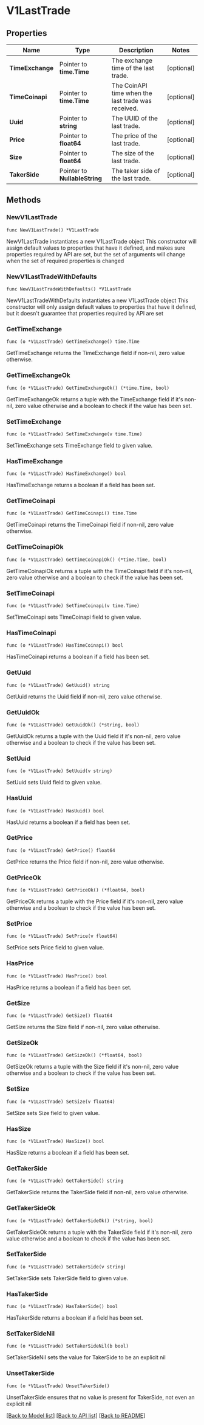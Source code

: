# V1LastTrade

## Properties

Name | Type | Description | Notes
------------ | ------------- | ------------- | -------------
**TimeExchange** | Pointer to **time.Time** | The exchange time of the last trade. | [optional] 
**TimeCoinapi** | Pointer to **time.Time** | The CoinAPI time when the last trade was received. | [optional] 
**Uuid** | Pointer to **string** | The UUID of the last trade. | [optional] 
**Price** | Pointer to **float64** | The price of the last trade. | [optional] 
**Size** | Pointer to **float64** | The size of the last trade. | [optional] 
**TakerSide** | Pointer to **NullableString** | The taker side of the last trade. | [optional] 

## Methods

### NewV1LastTrade

`func NewV1LastTrade() *V1LastTrade`

NewV1LastTrade instantiates a new V1LastTrade object
This constructor will assign default values to properties that have it defined,
and makes sure properties required by API are set, but the set of arguments
will change when the set of required properties is changed

### NewV1LastTradeWithDefaults

`func NewV1LastTradeWithDefaults() *V1LastTrade`

NewV1LastTradeWithDefaults instantiates a new V1LastTrade object
This constructor will only assign default values to properties that have it defined,
but it doesn't guarantee that properties required by API are set

### GetTimeExchange

`func (o *V1LastTrade) GetTimeExchange() time.Time`

GetTimeExchange returns the TimeExchange field if non-nil, zero value otherwise.

### GetTimeExchangeOk

`func (o *V1LastTrade) GetTimeExchangeOk() (*time.Time, bool)`

GetTimeExchangeOk returns a tuple with the TimeExchange field if it's non-nil, zero value otherwise
and a boolean to check if the value has been set.

### SetTimeExchange

`func (o *V1LastTrade) SetTimeExchange(v time.Time)`

SetTimeExchange sets TimeExchange field to given value.

### HasTimeExchange

`func (o *V1LastTrade) HasTimeExchange() bool`

HasTimeExchange returns a boolean if a field has been set.

### GetTimeCoinapi

`func (o *V1LastTrade) GetTimeCoinapi() time.Time`

GetTimeCoinapi returns the TimeCoinapi field if non-nil, zero value otherwise.

### GetTimeCoinapiOk

`func (o *V1LastTrade) GetTimeCoinapiOk() (*time.Time, bool)`

GetTimeCoinapiOk returns a tuple with the TimeCoinapi field if it's non-nil, zero value otherwise
and a boolean to check if the value has been set.

### SetTimeCoinapi

`func (o *V1LastTrade) SetTimeCoinapi(v time.Time)`

SetTimeCoinapi sets TimeCoinapi field to given value.

### HasTimeCoinapi

`func (o *V1LastTrade) HasTimeCoinapi() bool`

HasTimeCoinapi returns a boolean if a field has been set.

### GetUuid

`func (o *V1LastTrade) GetUuid() string`

GetUuid returns the Uuid field if non-nil, zero value otherwise.

### GetUuidOk

`func (o *V1LastTrade) GetUuidOk() (*string, bool)`

GetUuidOk returns a tuple with the Uuid field if it's non-nil, zero value otherwise
and a boolean to check if the value has been set.

### SetUuid

`func (o *V1LastTrade) SetUuid(v string)`

SetUuid sets Uuid field to given value.

### HasUuid

`func (o *V1LastTrade) HasUuid() bool`

HasUuid returns a boolean if a field has been set.

### GetPrice

`func (o *V1LastTrade) GetPrice() float64`

GetPrice returns the Price field if non-nil, zero value otherwise.

### GetPriceOk

`func (o *V1LastTrade) GetPriceOk() (*float64, bool)`

GetPriceOk returns a tuple with the Price field if it's non-nil, zero value otherwise
and a boolean to check if the value has been set.

### SetPrice

`func (o *V1LastTrade) SetPrice(v float64)`

SetPrice sets Price field to given value.

### HasPrice

`func (o *V1LastTrade) HasPrice() bool`

HasPrice returns a boolean if a field has been set.

### GetSize

`func (o *V1LastTrade) GetSize() float64`

GetSize returns the Size field if non-nil, zero value otherwise.

### GetSizeOk

`func (o *V1LastTrade) GetSizeOk() (*float64, bool)`

GetSizeOk returns a tuple with the Size field if it's non-nil, zero value otherwise
and a boolean to check if the value has been set.

### SetSize

`func (o *V1LastTrade) SetSize(v float64)`

SetSize sets Size field to given value.

### HasSize

`func (o *V1LastTrade) HasSize() bool`

HasSize returns a boolean if a field has been set.

### GetTakerSide

`func (o *V1LastTrade) GetTakerSide() string`

GetTakerSide returns the TakerSide field if non-nil, zero value otherwise.

### GetTakerSideOk

`func (o *V1LastTrade) GetTakerSideOk() (*string, bool)`

GetTakerSideOk returns a tuple with the TakerSide field if it's non-nil, zero value otherwise
and a boolean to check if the value has been set.

### SetTakerSide

`func (o *V1LastTrade) SetTakerSide(v string)`

SetTakerSide sets TakerSide field to given value.

### HasTakerSide

`func (o *V1LastTrade) HasTakerSide() bool`

HasTakerSide returns a boolean if a field has been set.

### SetTakerSideNil

`func (o *V1LastTrade) SetTakerSideNil(b bool)`

 SetTakerSideNil sets the value for TakerSide to be an explicit nil

### UnsetTakerSide
`func (o *V1LastTrade) UnsetTakerSide()`

UnsetTakerSide ensures that no value is present for TakerSide, not even an explicit nil

[[Back to Model list]](../README.md#documentation-for-models) [[Back to API list]](../README.md#documentation-for-api-endpoints) [[Back to README]](../README.md)


